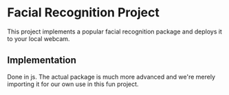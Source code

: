 # Facial Recognition Project
This project implements a popular facial recognition package and deploys it to your local webcam. 

## Implementation
Done in js. The actual package is much more advanced and we're merely importing it for our own use in this fun project. 
